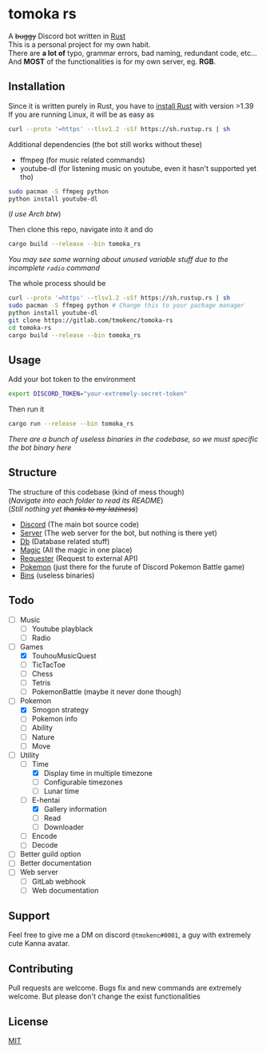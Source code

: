 # tomoka rs

A ~~buggy~~ Discord bot written in [Rust](https://rust-lang.org) <br>
This is a personal project for my own habit. <br>
There are **a lot of** typo, grammar errors, bad naming, redundant code, etc... <br> 
And **MOST** of the functionalities is for my own server, eg. __RGB__.

## Installation

Since it is written purely in Rust, you have to [install Rust](https://www.rust-lang.org/tools/install) with version >1.39 <br>
If you are running Linux, it will be as easy as 
```bash
curl --proto '=https' --tlsv1.2 -sSf https://sh.rustup.rs | sh
```

Additional dependencies (the bot still works without these)

+ ffmpeg (for music related commands)
+ youtube-dl (for listening music on youtube, even it hasn't supported yet tho)

```bash
sudo pacman -S ffmpeg python
python install youtube-dl
```
(*I use Arch btw*)<br>

Then clone this repo, navigate into it and do  

```bash
cargo build --release --bin tomoka_rs
```
*You may see some warning about unused variable stuff due to the incomplete `radio` command*
 
The whole process should be 
```bash
curl --proto '=https' --tlsv1.2 -sSf https://sh.rustup.rs | sh
sudo pacman -S ffmpeg python # Change this to your package manager
python install youtube-dl
git clone https://gitlab.com/tmokenc/tomoka-rs
cd tomoka-rs
cargo build --release --bin tomoka_rs
```
## Usage

Add your bot token to the environment

```bash
export DISCORD_TOKEN="your-extremely-secret-token"
```

Then run it

```bash
cargo run --release --bin tomoka_rs
```

*There are a bunch of useless binaries in the codebase, so we must specific the bot binary here*

## Structure

The structure of this codebase (kind of mess though) <br>
(*Navigate into each folder to read its README*) <br>
(*Still nothing yet ~~thanks to my laziness~~*)
+ [Discord](discord) (The main bot source code)
+ [Server](server) (The web server for the bot, but nothing is there yet)
+ [Db](db) (Database related stuff)
+ [Magic](magic) (All the magic in one place)
+ [Requester](requester) (Request to external API)
+ [Pokemon](pokemon) (just there for the furute of Discord Pokemon Battle game)
+ [Bins](bins) (useless binaries)

## Todo

- [ ] Music
    - [ ] Youtube playblack
    - [ ] Radio
- [ ] Games
    - [x] TouhouMusicQuest
    - [ ] TicTacToe
    - [ ] Chess
    - [ ] Tetris
    - [ ] PokemonBattle (maybe it never done though)
- [ ] Pokemon
    - [x] Smogon strategy
    - [ ] Pokemon info
    - [ ] Ability
    - [ ] Nature
    - [ ] Move
- [ ] Utility
    - [ ] Time
        - [x] Display time in multiple timezone
        - [ ] Configurable timezones
        - [ ] Lunar time
    - [ ] E-hentai
        - [x] Gallery information
        - [ ] Read
        - [ ] Downloader
    - [ ] Encode
    - [ ] Decode
- [ ] Better guild option
- [ ] Better documentation
- [ ] Web server 
    - [ ] GitLab webhook
    - [ ] Web documentation

## Support

Feel free to give me a DM on discord `@tmokenc#0001`, a guy with extremely cute Kanna avatar.

## Contributing

Pull requests are welcome. Bugs fix and new commands are extremely welcome. But please don't change the exist functionalities

## License
[MIT](https://choosealicense.com/licenses/mit/)
